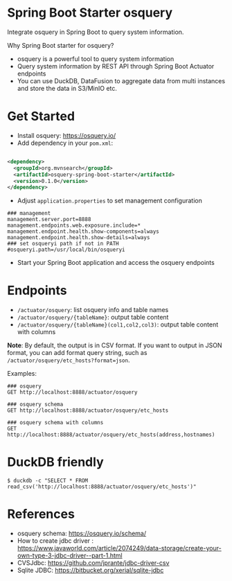 Spring Boot Starter osquery
===========================
Integrate osquery in Spring Boot to query system information.

Why Spring Boot starter for osquery?

- osquery is a powerful tool to query system information
- Query system information by REST API through Spring Boot Actuator endpoints
- You can use DuckDB, DataFusion to aggregate data from multi instances and store the data in S3/MinIO etc.

# Get Started

- Install osquery: https://osquery.io/
- Add dependency in your `pom.xml`:

```xml

<dependency>
  <groupId>org.mvnsearch</groupId>
  <artifactId>osquery-spring-boot-starter</artifactId>
  <version>0.1.0</version>
</dependency>
```

- Adjust `application.properties` to set management configuration

```
### management
management.server.port=8888
management.endpoints.web.exposure.include=*
management.endpoint.health.show-components=always
management.endpoint.health.show-details=always
### set osqueryi path if not in PATH
#osqueryi.path=/usr/local/bin/osqueryi
```

- Start your Spring Boot application and access the osquery endpoints

# Endpoints

* `/actuator/osquery`: list osquery info and table names
* `/actuator/osquery/{tableName}`: output table content
* `/actuator/osquery/{tableName}(col1,col2,col3)`: output table content with columns

**Note**: By default, the output is in CSV format. If you want to output in JSON format,
you can add format query string, such as `/actuator/osquery/etc_hosts?format=json`.

Examples:

```
### osquery
GET http://localhost:8888/actuator/osquery

### osquery schema
GET http://localhost:8888/actuator/osquery/etc_hosts

### osquery schema with columns
GET http://localhost:8888/actuator/osquery/etc_hosts(address,hostnames)
```

# DuckDB friendly

```shell
$ duckdb -c "SELECT * FROM read_csv('http://localhost:8888/actuator/osquery/etc_hosts')"
```

# References

* osquery schema: https://osquery.io/schema/
* How to create jdbc
  driver : https://www.javaworld.com/article/2074249/data-storage/create-your-own-type-3-jdbc-driver--part-1.html
* CVSJdbc: https://github.com/jprante/jdbc-driver-csv
* Sqlite JDBC: https://bitbucket.org/xerial/sqlite-jdbc
